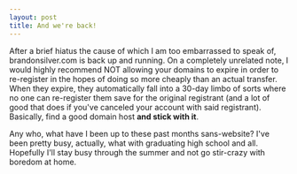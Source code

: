 ```yaml
---
layout: post
title: And we're back!
---
```


After a brief hiatus the cause of which I am too embarrassed to speak of, brandonsilver.com is back up and running. On a completely unrelated note, I would highly recommend NOT allowing your domains to expire in order to re-register in the hopes of doing so more cheaply than an actual transfer. When they expire, they automatically fall into a 30-day limbo of sorts where no one can re-register them save for the original registrant (and a lot of good that does if you've canceled your account with said registrant). Basically, find a good domain host **and stick with it**. 

Any who, what have I been up to these past months sans-website? I've been pretty busy, actually, what with graduating high school and all. Hopefully I'll stay busy through the summer and not go stir-crazy with boredom at home. 